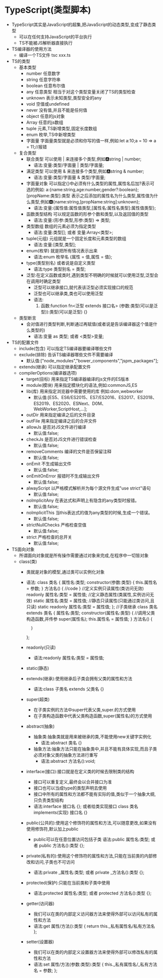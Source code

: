# TypeScript(类型脚本)
* TypeScript其实是JavaScript的超集,把JavaScript的动态类型,变成了静态类型
    - 可以在任何支持JavaScript的平台执行
    - TS不能被JS解析器直接执行 
* TS编译器的使用方法
    - 编译一个TS文件 tsc xxx.ts
* TS的类型
    - 基本类型
        - number 任意数字
        - string 任意字符串
        - boolean 任意布尔值
        - any 任意类型 相当于对这个类型变量关闭了TS的类型检查
        - unknown 表示未知类型,类型安全的any
        - void 空值或undefined
        - never 没有值,并且不能是任何值
        - object 任意的js对象
        - Array 任意的js数组
        - tuple 元素,TS新增类型,固定长度数组
        - enum 枚举,TS中新增类型
        - 字面量 字面量类型就是必须和你写的值一样,例如:let a:10;a = 10 => a = 11;//报错
    - 复合类型
        - 联合类型  可以使用 | 来连接多个类型,例如:a:string | number;
            - 语法:变量:类型/字面量 | 类型/字面量;
        - 满足类型 可以使用 & 来连接多个类型,例如:a:string & number;
            - 语法:变量:类型/字面量 & 类型/字面量;  
        - 字面量对象 可以指定{}中必须有什么类型的属性,属性名后加?表示可选的例如:
            a:{name:string,age:number,gender?:boolean};
            [propName:类型]:类型 表示之后添加的属性名为什么类型,属性值为什么类型,例如:a:{name:string,[propName:string]:unknown};
            - 语法:变量:{属性值:属性值类型,[属性名:属性名类型]:属性值类型};
        - 函数类型结构 可以规定函数的形参个数和类型,以及返回值的类型 
            - 语法:变量:(形参:类型,形参:类型) => 类型; 
        - 类型数组 数组的元素必须为指定类型
            -  语法:变量:类型[]; 或者 变量:Array<类型>;
        - tuple(元组) 元组就是一个固定长度和元素类型的数组
            - 语法:变量:[类型,类型];
        - enum(枚举) 就是把所有情况表示出来
            - 语法:enum 枚举名 {属性 = 值,属性 = 值};
        - type(类型别名) 或者说是自定义类型
            - 语法:type 类型别名 = 类型;
        - 泛型:在定义函数或类时,遇到类型不明确的时候就可以使用泛型,泛型会在调用时确定类型
            - 泛型可以继承接口,就代表该泛型必须实现接口的规范
            - 泛型也可以继承类,类也可以使用泛型
            - 语法:
                1. 函数:function fn<泛型 extends 接口名> (参数:类型(可以是泛型)):类型(可以是泛型) {}
    - 类型断言
        - 会对值进行类型判断,判断通过再赋值(或者说是告诉编译器这个值是什么类型的)
            - 语法:变量 as 类型; 或者 <类型>变量;
* TS的配置文件
    - include(包含) 可以指定TS编译器要编译哪些文件
    - exclude(排除) 告诉TS编译器哪些文件不需要编译
        - 默认值:["node_modules","bower_components","jspm_packages"];
    - extends(继承) 可以指定继承配置文件  
    - compilerOptions(编译器选项) 
        - target(目标) 用来指定TS编译器编译的js文件的ES版本
        - module(模块) 用来指定模块化的语法,例如:commonJS,ES  
        - lib(库) 用来指定浏览器中需要使用的库 例如:dom,webworker
            - 默认值:[ES5、ES6/ES2015、ES7/ES2016、ES2017、ES2018、ES2019、ES2020、ESNext、D0M、
                WebWorker,ScriptHost,...];
        - outDir 用来指定编译之后的文件目录
        - outFile 用来指定编译之后的合并文件
        - allowJs 是否对JS文件进行编译
            - 默认值:false;
        - checkJs 是否对JS文件进行错误检查
            - 默认值:false;
        - removeComments 编译的文件是否保留注释
            - 默认值:false;
        - onEmit 不生成输出文件
            - 默认值:false;
        - onEmitOnError 报错时不生成输出文件
            - 默认值:false;
        - alwayScript 以严格模式解析并为每个源文件生成"use strict"语句
            - 默认值:false;
        - noImplicitAny 在表达式和声明上有隐含的any类型时报错。
            - 默认值:false;      
        - noImplicitThis 当this表达式的值为any类型的时候,生成一个错误。
            - 默认值:false;
        - strictNullChecks 严格检查空值     
            - 默认值:false;
        - strict 严格检查的总开关
            - 默认值:false;
* TS面向对象
    - 所谓面向对象就是所有操作需要通过对象来完成,在程序中一切皆对象
    - class(类)
        - 类就是对象的模型,通过类可以实例化对象
        - 语法:
            class 类名 {
                属性名:类型;
                constructor(参数:类型) {
                    this.属性名 = 参数;
                }
                方法名() {
                    //code
                }
                //定义实例只读属性(类访问无效)
                readonly 属性名:类型 = 属性值;
                //定义静态属性(类属性,实例访问无效)
                static 属性名:类型 = 属性值;
                //静态只读属性(只能通过类访问,且只读)
                static readonly 属性名:类型 = 属性值;
            };
            //子类继承
            class 类名 extends 类名 {
                属性名:类型;
                constructor(属性名:类型) {
                    //调用父类构造函数,并传参
                    super(属性名);
                    this.属性名 = 属性值;
                }
                方法名() {

                }
            };
        - readonly(只读) 
            - 语法:readonly 属性名:类型 = 属性值;
        - static(静态)
        - extends(继承):使用继承后子类会拥有父类的属性和方法
            - 语法:class 子类名 extends 父类名 {}
        - super(超类) 
            - 在子类实例的方法中super代表父类,super.的方式使用
            - 在子类构造函数中代表父类构造函数,super(属性名)的方式使用
        - abstract(抽象) 
            - 抽象类:抽象类就是用来被继承的类,不能使用new关键字实例化
                - 语法:abstract 类名 {}
            - 抽象方法:抽象方法只能在抽象类中,并且不能有具体实现,而且子类必须对象父类的抽象方法进行重写
                - 语法:abstract 方法名():void;
        - interface(接口):接口就是在定义类的时候去限制类的结构
            - 接口可以重复定义,最终会以合并接口为准
            - 接口也可以当成type的类型声明去使用
            - 接口中所有的属性和方法都不能有实际的值,类似于一个抽象大纲,只负责类型结构
            - 语法:interface 接口名 {}; 或者给类实现接口 class 类名 implements(实现) 接口名 {}
        - public(公共的):使用这个修饰符的属性和方法,可以随意更改,如果没有使用修饰符,默认加上public
            - public可以在任意位置访问包括子类
            语法:public 属性名:类型; 或者 public 方法名():类型 {};
        - private(私有的):使用这个修饰符的属性和方法,只能在当前类的内部修改和访问,子类也不可访问
            - 语法:private _属性名:类型; 或者 private _方法名():类型 {};
        - protected(保护):只能在当前类和子类中使用
            - 语法:protected 属性名:类型; 或者 protected 方法名():类型 {};
        - getter(访问器)
            - 我们可以在类的内部定义访问器方法来使得外部可以访问私有的属性和方法
            - 语法:get 属性/方法():类型 {
                return this._私有属性名/私有方法名
            };
        - setter(设置器)
            - 我们可以在类的内部定义设置器方法来使得外部可以修改私有的属性和方法
            - 语法:set 属性/方法(参数:类型):类型 {
                this._私有属性名/_私有方法名 = 参数;
            };